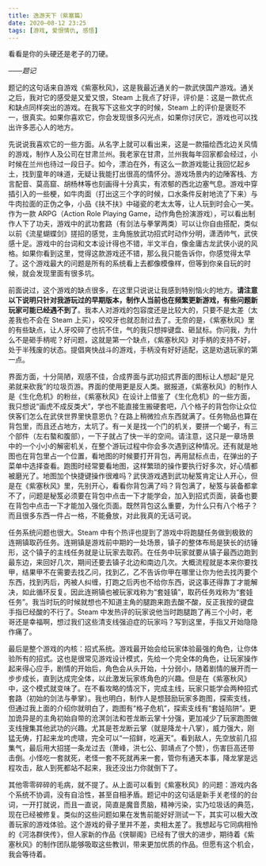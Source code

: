 ```yaml
---
title: 逸游天下（紫塞篇）
date: 2020—08-12 23:25
tags: [游戏, 爱恨情仇, 感悟]
---
```


看看是你的头硬还是老子的刀硬。

*——题记*

题记的这句话来自游戏《紫塞秋风》，这是我最近通关的一款武侠国产游戏。通关之后，我对它的感受是又爱又恨，Steam 上我点了好评，评价是：这是一款优点和缺点同样突出的游戏。在我写下这些文字的时候，Steam 上的评价是褒贬不一，很真实。如果你喜欢它，你会发现很多闪光点，如果你讨厌它，游戏也可以找出许多恶心人的地方。

先说说我喜欢它的一些方面。从名字上就可以看出来，这是一款描绘西北边关风情的游戏，制作人及公司在甘肃兰州。我老家在甘肃，兰州我每年回家都会经过，小时候在兰州也待过一段日子。如今，漂泊在外，有这么一款游戏能让我回忆起乡土，找到童年的味道，无疑让我能打出很高的情怀分。游戏场景内的边陲客栈、方言配音、莫高窟、胡杨林等也刻画得十分真实，有浓郁的西北边塞气息。游戏中穿插引入的一些梗，如牛肉面（打出这三个字的时候，口水条件反射地流了下来）与牛肉拉面的正伪之争，小品《扶不扶》中碰瓷的老太太等，让人玩到时会心一笑。作为一款 ARPG（Action Role Playing Game，动作角色扮演游戏），可以看出制作人下了功夫，游戏中的武功套路（有剑法与拳掌两类）可以让你自由搭配，类似以前《流星蝴蝶剑》搓招的感觉，主角施放武功招式时动作分明，潇洒帅气，武侠感十足。游戏中的台词和文本设计得也不错，半文半白，像金庸古龙武侠小说的风格。如果你看到这里，觉得这款游戏还不错，那么我只能告诉你，你感觉得太早了。这个游戏最大的问题是所有的系统看上去都像模像样，但等到你亲自玩的时候，就会发现里面有很多坑。

前面说过，这个游戏的缺点很多，在这里只说说让我感到特别恼火的地方。**请注意以下说明只针对我游玩过的早期版本，制作人当前也在频繁更新游戏，有些问题新玩家可能已经遇不到了**。我本人对游戏的包容度还是比较大的，只要不是太差（太差我也不会在 Steam 上买），咬咬牙也就忍耐过去了。无奈的是，《紫塞秋风》里的有些缺点，让人牙咬碎了也抗不住，气的我只想摔键盘、砸鼠标。你问我，为什么不是砸手柄呢？好问题，这就是第一个缺点，《紫塞秋风》对手柄的支持不好，处于半残废的状态。提倡爽快战斗的游戏，手柄没有好好适配，这是劝退玩家的第一点。

界面方面，十分简陋，观感不佳，合成界面与武功招式界面的图标让人想起“是兄弟就来砍我”的垃圾页游。界面的使用更是反人类。据报道，《紫塞秋风》的制作人是《生化危机》的粉丝，《紫塞秋风》在设计上借鉴了《生化危机》的一些方面，我只想说“画虎不成反类犬”，学也不能直接生搬硬套吧，八个格子的背包你让众位侠客们怎么在武侠世界里快意恩仇？在路上稍微捡点东西就满了。任务物品也算在背包里，而且还占地方，太坑了。有一关是找一个门的机关，要拼一个蝎子，有三个部件（左右螯和腹部），一下子就占了快一半的空间。请注意，这只是一章场景中的一个小小的解密机关，在整个游玩过程中你会多次遇到这种情况。还有就是地图也在背包里占一个位置，看地图的时候要打开背包，再用鼠标点击，在弹出的子菜单中选择查看。跑图时经常要看地图，这样繁琐的操作要执行好多次，好心情都被磨光了。地图加个快捷键操作很难吗？武侠游戏遇到武功秘笈肯定让人开心，但是在《紫塞秋风》里，先别开心，看看你背包满了吗？背包满了，秘笈与装备都拿不了，问题是秘笈必须要在背包中点击一下才能学会，加入到招式页面，装备也要在背包中点击一下才能加入强化页面。既然背包这么重要，为什么只有八个格子？而且很多东西一件占一格，不能叠放，对此我真的无话可说。

任务系统问题也很大。Steam 中有个热评也提到了游戏中将跑腿任务做到极致的连朔镇取药任务。连朔镇是游戏前中期的一处场景，镇子的整体布局是狭长的纺锤形，这个镇子的主线任务就是让玩家去取药。在任务中玩家就要从镇子最西边跑到最东边，来回好几次，期间还要去镇子北边和南边几次。大概流程就是本来你要找甲，结果甲不在需要去找乙问，找到乙，乙不告诉你甲在哪里让你为他去找丙要个东西，找到丙后，丙被人纠缠，打跑之后丙也不给你东西，说这事还得靠丁才能解决，如此循环反复。因此连朔镇也被玩家戏称为“套娃镇”，取药任务戏称为“套娃任务”。我当时玩的时候就想也不知道主角的腿跑来跑去酸不酸，反正我按的键盘手指已经酸的不行了。Steam 中发热评的玩家说他当时跑腿跑了再三个小时，老哥还是幸福啊，想过我们这些清支线强迫症的玩家吗？写到这里，手指又开始隐隐作痛了。

最后是整个游戏的内核：招式系统。游戏最开始会给玩家体验最强的角色，让你体验所有的招式。这也是很常见游戏设计模式，先给一个完全体的角色，让玩家操作起来得心应手，剧情的开始后，角色会从头开始，十分弱小，随着剧情的展开而一步步成长，直到达成完全体，以此激发玩家练角色的兴趣。但是在《紫塞秋风》中，这个模式就变味了。在不看攻略的情况下，完成主线，玩家只能学会两种招式套路（初始的剑法与拳掌）。我也明白，制作人是想鼓励玩家多跑图，探索支线，但通过我上面的介绍你就明白了，跑图有“格子危机”，探索支线有“套娃陷阱”。更加诡异是的主角初始自带的沧溟剑法和苍龙断云掌十分强，更加减少了玩家跑图做支线搜集其他武功的兴趣。尤其是苍龙断云掌（就是降龙十八掌），威力强大，刚猛无俦，打起来龙吟虎啸，完全可以“一招鲜，吃遍天”。看到敌人，先空放前几招集气，最后用大招搓一条龙过去（萧峰，洪七公、郭靖点了个赞），伤害巨高还带击倒。小怪吃一套就死，老怪一套不死就再来一套，管你有通天本事，降龙掌是远程攻击，敌人到死都站不起来，我还没出力你就倒下了。

其他零零碎碎的毛病，就不提了。从上面可以看到《紫塞秋风》的问题：游戏内各个系统不协调，没有自洽性，甚至自相矛盾。题记中的这句话是新手关老怪的的台词，一开打就说，而且一直说，简直是魔音贯脑，精神污染，实乃垃圾话的典范，现在已经被修复。类似的这些问题如果在发售前能好好测试一下，其实可以极大改善玩家的游戏体验。这个游戏的骨子里并不差，卖相太差了。我想起与它同病相怜的《河洛群侠传》，但人家新的作品《侠聊阁》已经有了很大的进步，期待着《紫塞秋风》的制作团队能够吸取这些教训，带来更加优质的作品。但愿有这个机会，我会等待着。
